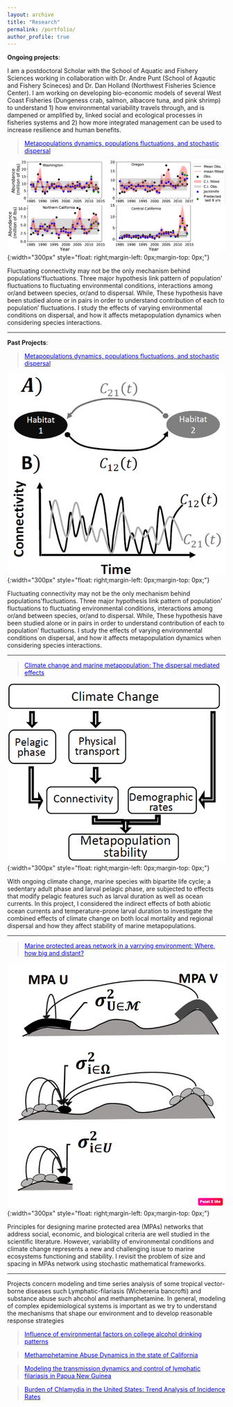 ```yaml
---
layout: archive
title: "Research"
permalink: /portfolio/
author_profile: true
---
```


**Ongoing projects**:

I am a postdoctoral Scholar with the School of Aquatic and Fishery Sciences working in collaboration with Dr. Andre Punt (School of Aqautic and Fishery Scineces) and Dr. Dan Holland (Northwest Fisheries Science Center). I am working on developing bio-economic models of several West Coast Fisheries (Dungeness crab, salmon, albacore tuna, and pink shrimp) to understand 1) how environmental variability travels through, and is dampened or amplified by, linked social and ecological processes in fisheries systems and 2) how more integrated management can be used to increase resilience and human benefits.


>[<span style="color:blue"> Metapopulations dynamics, populations fluctuations, and stochastic dispersal </span>](https://ridouanbani.github.io/portfolio/portfolio-1/)

![](/images/fitted.png){:width="300px"
style="float: right;margin-left: 0px;margin-top: 0px;"}


Fluctuating connectivity may not be the only mechanism behind populations'fluctuations. 
Three major hypothesis link pattern of population' fluctuations to fluctuating environmental conditions, 
interactions among or/and between species, or/and to dispersal. While, These hypothesis have been studied alone or in pairs in order to understand contribution of each to population’ fluctuations.  I study the effects of varying environmental conditions on dispersal, and how it affects metapopulation dynamics when considering species interactions. 


----------------------- ------------------------------------
**Past Projects**:

>[<span style="color:blue"> Metapopulations dynamics, populations fluctuations, and stochastic dispersal </span>](https://ridouanbani.github.io/portfolio/portfolio-1/)

![](/images/pic1.png){:width="300px"
style="float: right;margin-left: 0px;margin-top: 0px;"}


Fluctuating connectivity may not be the only mechanism behind populations'fluctuations. 
Three major hypothesis link pattern of population' fluctuations to fluctuating environmental conditions, 
interactions among or/and between species, or/and to dispersal. While, These hypothesis have been studied alone or in pairs in order to understand contribution of each to population’ fluctuations.  I study the effects of varying environmental conditions on dispersal, and how it affects metapopulation dynamics when considering species interactions. 

----------------------- ------------------------------------

>[<span style="color:blue">  Climate change and marine metapopulation: The dispersal mediated effects </span>](https://ridouanbani.github.io/portfolio/portfolio-2/)


![](/images/pic2.png){:width="300px"
style="float: right;margin-left: 0px;margin-top: 0px;"}


With ongoing climate change, marine species with bipartite life cycle; a sedentary adult phase and larval 
pelagic phase, are subjected to effects that modify pelagic features such as larval duration 
as well as ocean currents. In this project, I considered the indirect effects of both abiotic ocean currents and 
temperature-prone larval duration to investigate the combined effects of climate change on both local mortality and 
regional dispersal and how they affect stability of marine metapopulations.


----------------------- ------------------------------------

> [<span style="color:blue">  Marine protected areas network in a varrying environment: Where, how big and distant? </span>](https://ridouanbani.github.io/portfolio/portfolio-3/)


![](/images/pic3.png){:width="300px"
style="float: right;margin-left: 0px;margin-top: 0px;"}


Principles for designing marine protected area (MPAs) networks that address social, economic, and biological criteria are well studied in the scientific literature. However, variability of environmental conditions and climate change represents a new and challenging issue to marine ecosystems functioning and stability. I revisit the problem of size and spacing in MPAs network using stochastic mathematical frameworks.

----------------------- ------------------------------------

Projects concern modeling and time series analysis of some tropical vector-borne diseases such Lymphatic-filariasis (Wichereria bancrofti) and substance abuse such ahcohol and methamphetamine. In general, modeling of complex epidemiological systems is important as we try to understand the mechanisms that shape our environment and to develop reasonable response strategies

>[<span style="color:blue">  Influence of environmental factors on college alcohol drinking patterns </span>](https://ridouanbani.github.io/portfolio/portfolio-4/)

>[<span style="color:blue">  Methamphetamine Abuse Dynamics in the state of California </span>](https://ridouanbani.github.io/portfolio/portfolio-5/)

>[<span style="color:blue">  Modeling the transmission dynamics and control of lymphatic filariasis in Papua New Guinea </span>](https://ridouanbani.github.io/portfolio/portfolio-6)

>[<span style="color:blue">  Burden of Chlamydia in the United States: Trend Analysis of Incidence Rates </span>](https://ridouanbani.github.io/portfolio/portfolio-7/)





